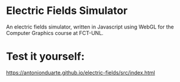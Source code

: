 # Electric Fields Simulator

An electric fields simulator, written in Javascript using WebGL for the Computer Graphics course at FCT-UNL.

# Test it yourself:

https://antonionduarte.github.io/electric-fields/src/index.html

